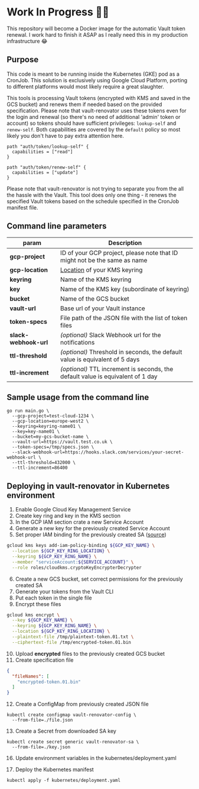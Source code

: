 # Work In Progress 👨‍💻

This repository will become a Docker image for the automatic Vault token
renewal. I work hard to finish it ASAP as I really need this in my production infrastructure 😂

## Purpose

This code is meant to be running inside the Kubernetes (GKE) pod as a CronJob. This solution is exclusively using Google Cloud Platform, porting to different platforms would most likely require a great slaughter.

This tools is processing Vault tokens (encrypted with KMS and saved in the GCS bucket) and renews them if needed based on the provided specification. Please note that vault-renovator uses these tokens even for the login and renewal (so there's no need of additional 'admin' token or account) so tokens should have sufficient privileges: `lookup-self` and `renew-self`. Both capabilities are covered by the `default` policy so most likely you don't have to pay extra attention here.

```hcl
path "auth/token/lookup-self" {
  capabilities = ["read"]
}

path "auth/token/renew-self" {
  capabilities = ["update"]
}
```

Please note that vault-renovator is not trying to separate you from the all the hassle with the  Vault. This tool does only one thing - it renews the specified Vault tokens based on the schedule specified in the CronJob manifest file.

## Command line parameters

|param|Description|
| ------------------|---------------------------|
|**gcp-project**|ID of your GCP project, please note that ID might not be the same as name|
|**gcp-location**|[Location](https://cloud.google.com/compute/docs/regions-zones/) of your KMS keyring|
|**keyring**|Name of the KMS keyring|
|**key**|Name of the KMS key (subordinate of keyring)|
|**bucket**|Name of the GCS bucket|
|**vault-url**|Base url of your Vault instance|
|**token-specs**|File path of the JSON file with the list of token files|
|**slack-webhook-url**|*(optional)* Slack Webhook url for the notifications|
|**ttl-threshold**|*(optional)* Threshold in seconds, the default value is equivalent of 5 days|
|**ttl-increment**|*(optional)* TTL increment is seconds, the default value is equivalent of 1 day|

## Sample usage from the command line

```
go run main.go \
  --gcp-project=test-cloud-1234 \
  --gcp-location=europe-west2 \
  --keyring=keyring-name01 \
  --key=key-name01 \
  --bucket=my-gcs-bucket-name \
  --vault-url=https://vault.test.co.uk \
  --token-specs=/tmp/specs.json \
  --slack-webhook-url=https://hooks.slack.com/services/your-secret-webhook-url \
  --ttl-threshold=432000 \
  --ttl-increment=86400
```

## Deploying in vault-renovator in Kubernetes environment

1. Enable Google Cloud Key Management Service
2. Create key ring and key in the KMS section
3. In the GCP IAM section crate a new Service Account
4. Generate a new key for the previously created Service Account
5. Set proper IAM binding for the previously created SA ([source](https://codelabs.developers.google.com/codelabs/vault-on-gke/index.html?index=..%2F..%2Fcloud#5))

  ```bash
  gcloud kms keys add-iam-policy-binding ${GCP_KEY_NAME} \
    --location ${GCP_KEY_RING_LOCATION} \
    --keyring ${GCP_KEY_RING_NAME} \
    --member "serviceAccount:${SERVICE_ACCOUNT}" \
    --role roles/cloudkms.cryptoKeyEncrypterDecrypter
  ```

6. Create a new GCS bucket, set correct permissions for the previously created SA
7. Generate your tokens from the Vault CLI
8. Put each token in the single file
9. Encrypt these files

  ```bash
  gcloud kms encrypt \
    --key ${GCP_KEY_NAME} \
    --keyring ${GCP_KEY_RING_NAME} \
    --location ${GCP_KEY_RING_LOCATION} \
    --plaintext-file /tmp/plaintext-token.01.txt \
    --ciphertext-file /tmp/encrypted-token.01.bin
  ```

10. Upload **encrypted** files to the previously created GCS bucket
11. Create specification file

  ```json
  {
    "fileNames": [
      "encrypted-token.01.bin"
    ]
  }
  ```

12. Create a ConfigMap from previously created JSON file

  ```
  kubectl create configmap vault-renovator-config \
    --from-file=./file.json
  ```

13. Create a Secret from downloaded SA key

  ```
  kubectl create secret generic vault-renovator-sa \
    --from-file=./key.json
  ```

16. Update environment variables in the kubernetes/deployment.yaml

15. Deploy the Kubernetes manifest

  ```
  kubectl apply -f kubernetes/deployment.yaml
  ```
